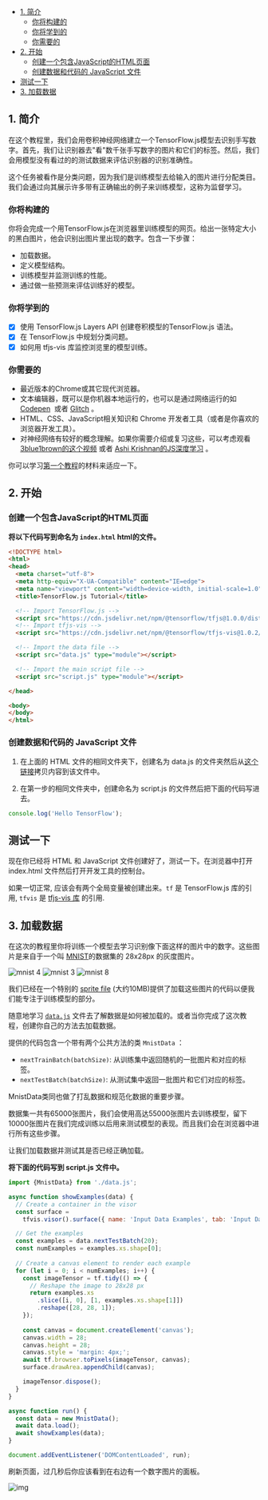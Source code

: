 - [1. 简介](#1-%E7%AE%80%E4%BB%8B)
  * [你将构建的](#%E4%BD%A0%E5%B0%86%E6%9E%84%E5%BB%BA%E7%9A%84)
  * [你将学到的](#%E4%BD%A0%E5%B0%86%E5%AD%A6%E5%88%B0%E7%9A%84)
  * [你需要的](#%E4%BD%A0%E9%9C%80%E8%A6%81%E7%9A%84)
- [2. 开始](#2-%E5%BC%80%E5%A7%8B)
  * [创建一个包含JavaScript的HTML页面](#%E5%88%9B%E5%BB%BA%E4%B8%80%E4%B8%AA%E5%8C%85%E5%90%ABjavascript%E7%9A%84html%E9%A1%B5%E9%9D%A2)
  * [创建数据和代码的 JavaScript 文件](#%E5%88%9B%E5%BB%BA%E6%95%B0%E6%8D%AE%E5%92%8C%E4%BB%A3%E7%A0%81%E7%9A%84-javascript-%E6%96%87%E4%BB%B6)
- [测试一下](#%E6%B5%8B%E8%AF%95%E4%B8%80%E4%B8%8B)
- [3. 加载数据](#3-%E5%8A%A0%E8%BD%BD%E6%95%B0%E6%8D%AE)



## 1. 简介

在这个教程里，我们会用卷积神经网络建立一个TensorFlow.js模型去识别手写数字。首先，我们让识别器去"看"数千张手写数字的图片和它们的标签。然后，我们会用模型没有看过的的测试数据来评估识别器的识别准确性。

这个任务被看作是分类问题，因为我们是训练模型去给输入的图片进行分配类目。我们会通过向其展示许多带有正确输出的例子来训练模型，这称为监督学习。

### 你将构建的

你将会完成一个用TensorFlow.js在浏览器里训练模型的网页。给出一张特定大小的黑白图片，他会识别出图片里出现的数字。包含一下步骤：

- 加载数据。
- 定义模型结构。
- 训练模型并监测训练的性能。
- 通过做一些预测来评估训练好的模型。

### 你将学到的

- [x] 使用 TensorFlow.js Layers API 创建卷积模型的TensorFlow.js 语法。
- [x] 在 TensorFlow.js 中规划分类问题。
- [x] 如何用 tfjs-vis 库监控浏览里的模型训练。

### 你需要的

- 最近版本的Chrome或其它现代浏览器。
- 文本编辑器，既可以是你机器本地运行的，也可以是通过网络运行的如 [Codepen](<https://codepen.io/>)  或者 [Glitch](<https://glitch.com/>) 。
- HTML、CSS、JavaScript相关知识和 Chrome 开发者工具（或者是你喜欢的浏览器开发工具）。
- 对神经网络有较好的概念理解。如果你需要介绍或复习这些，可以考虑观看 [3blue1brown的这个视频](<https://www.youtube.com/watch?v=aircAruvnKk>) 或者 [Ashi Krishnan的JS深度学习](<https://www.youtube.com/watch?v=SV-cgdobtTA>) 。

你可以学习[第一个教程](<https://codelabs.developers.google.com/codelabs/tfjs-training-regression/index.html#0>)的材料来适应一下。

## 2. 开始

### 创建一个包含JavaScript的HTML页面

**将以下代码写到命名为 `index.html` html的文件。**

```html
<!DOCTYPE html>
<html>
<head>
  <meta charset="utf-8">
  <meta http-equiv="X-UA-Compatible" content="IE=edge">
  <meta name="viewport" content="width=device-width, initial-scale=1.0">
  <title>TensorFlow.js Tutorial</title>

  <!-- Import TensorFlow.js -->
  <script src="https://cdn.jsdelivr.net/npm/@tensorflow/tfjs@1.0.0/dist/tf.min.js"></script>
  <!-- Import tfjs-vis -->
  <script src="https://cdn.jsdelivr.net/npm/@tensorflow/tfjs-vis@1.0.2/dist/tfjs-vis.umd.min.js"></script>

  <!-- Import the data file -->
  <script src="data.js" type="module"></script>

  <!-- Import the main script file -->
  <script src="script.js" type="module"></script>

</head>

<body>
</body>
</html>

```

### 创建数据和代码的 JavaScript 文件 

1. 在上面的 HTML 文件的相同文件夹下，创建名为 data.js 的文件夹然后从[这个链接](https://storage.googleapis.com/tfjs-tutorials/mnist_data.js)拷贝内容到该文件中。

2. 在第一步的相同文件夹中，创建命名为 script.js 的文件然后把下面的代码写进去。

```javascript
console.log('Hello TensorFlow');
```

## 测试一下

现在你已经将 HTML 和 JavaScript 文件创建好了，测试一下。在浏览器中打开 index.html 文件然后打开开发工具的控制台。

如果一切正常, 应该会有两个全局变量被创建出来。`tf` 是 TensorFlow.js 库的引用, `tfvis` 是 [tfjs-vis 库](https://github.com/tensorflow/tfjs-vis) 的引用.

## 3. 加载数据

在这次的教程里你将训练一个模型去学习识别像下面这样的图片中的数字。这些图片是来自于一个叫 [MNIST](http://yann.lecun.com/exdb/mnist/)的数据集的 28x28px 的灰度图片。

![mnist 4](https://codelabs.developers.google.com/codelabs/tfjs-training-classfication/img/19dce81db67e1136.png) ![mnist 3](https://codelabs.developers.google.com/codelabs/tfjs-training-classfication/img/f7c09fea8d6636e4.png) ![mnist 8](https://codelabs.developers.google.com/codelabs/tfjs-training-classfication/img/82c05a6c7f0a18e2.png)

我们已经在一个特别的 [sprite file](https://storage.googleapis.com/learnjs-data/model-builder/mnist_images.png) (大约10MB)提供了加载这些图片的代码以便我们能专注于训练模型的部分。

随意地学习 [`data.js`](https://raw.githubusercontent.com/tensorflow/tfjs-examples/master/mnist-core/data.js) 文件去了解数据是如何被加载的。或者当你完成了这次教程，创建你自己的方法去加载数据。

提供的代码包含一个带有两个公共方法的类 `MnistData` ：

- `nextTrainBatch(batchSize)`: 从训练集中返回随机的一批图片和对应的标签。
- `nextTestBatch(batchSize)`: 从测试集中返回一批图片和它们对应的标签。

MnistData类同也做了打乱数据和规范化数据的重要步骤。

数据集一共有65000张图片，我们会使用高达55000张图片去训练模型，留下10000张图片在我们完成训练以后用来测试模型的表现。而且我们会在浏览器中进行所有这些步骤。

让我们加载数据并测试其是否已经正确加载。

**将下面的代码写到 script.js 文件中。**

```javascript
import {MnistData} from './data.js';

async function showExamples(data) {
  // Create a container in the visor
  const surface =
    tfvis.visor().surface({ name: 'Input Data Examples', tab: 'Input Data'});  

  // Get the examples
  const examples = data.nextTestBatch(20);
  const numExamples = examples.xs.shape[0];
  
  // Create a canvas element to render each example
  for (let i = 0; i < numExamples; i++) {
    const imageTensor = tf.tidy(() => {
      // Reshape the image to 28x28 px
      return examples.xs
        .slice([i, 0], [1, examples.xs.shape[1]])
        .reshape([28, 28, 1]);
    });
    
    const canvas = document.createElement('canvas');
    canvas.width = 28;
    canvas.height = 28;
    canvas.style = 'margin: 4px;';
    await tf.browser.toPixels(imageTensor, canvas);
    surface.drawArea.appendChild(canvas);

    imageTensor.dispose();
  }
}

async function run() {  
  const data = new MnistData();
  await data.load();
  await showExamples(data);
}

document.addEventListener('DOMContentLoaded', run);
```

刷新页面，过几秒后你应该看到在右边有一个数字图片的面板。

![img](https://codelabs.developers.google.com/codelabs/tfjs-training-classfication/img/b675d1a8c09ddf78.png)